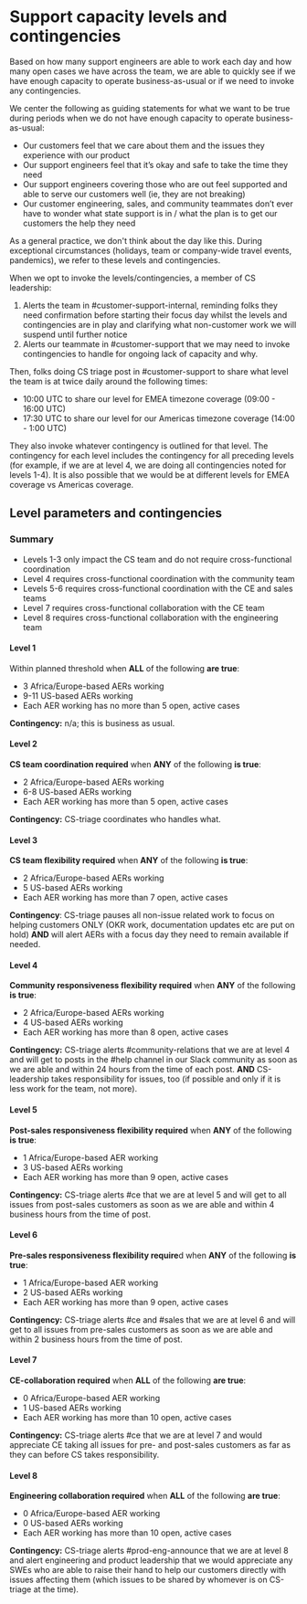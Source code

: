 # Support capacity levels and contingencies

Based on how many support engineers are able to work each day and how many open cases we have across the team, we are able to quickly see if we have enough capacity to operate business-as-usual or if we need to invoke any contingencies.

We center the following as guiding statements for what we want to be true during periods when we do not have enough capacity to operate business-as-usual:

- Our customers feel that we care about them and the issues they experience with our product
- Our support engineers feel that it’s okay and safe to take the time they need
- Our support engineers covering those who are out feel supported and able to serve our customers well (ie, they are not breaking)
- Our customer engineering, sales, and community teammates don’t ever have to wonder what state support is in / what the plan is to get our customers the help they need

As a general practice, we don't think about the day like this. During exceptional circumstances (holidays, team or company-wide travel events, pandemics), we refer to these levels and contingencies.

When we opt to invoke the levels/contingencies, a member of CS leadership:

1. Alerts the team in #customer-support-internal, reminding folks they need confirmation before starting their focus day whilst the levels and contingencies are in play and clarifying what non-customer work we will suspend until further notice
2. Alerts our teammate in #customer-support that we may need to invoke contingencies to handle for ongoing lack of capacity and why.

Then, folks doing CS triage post in #customer-support to share what level the team is at twice daily around the following times:

- 10:00 UTC to share our level for EMEA timezone coverage (09:00 - 16:00 UTC)
- 17:30 UTC to share our level for our Americas timezone coverage (14:00 - 1:00 UTC)

They also invoke whatever contingency is outlined for that level. The contingency for each level includes the contingency for all preceding levels (for example, if we are at level 4, we are doing all contingencies noted for levels 1-4). It is also possible that we would be at different levels for EMEA coverage vs Americas coverage.

## Level parameters and contingencies

### Summary

- Levels 1-3 only impact the CS team and do not require cross-functional coordination
- Level 4 requires cross-functional coordination with the community team
- Levels 5-6 requires cross-functional coordination with the CE and sales teams
- Level 7 requires cross-functional collaboration with the CE team
- Level 8 requires cross-functional collaboration with the engineering team

#### Level 1

Within planned threshold when **ALL** of the following **are true**:

- 3 Africa/Europe-based AERs working
- 9-11 US-based AERs working
- Each AER working has no more than 5 open, active cases

**Contingency:** n/a; this is business as usual.

#### Level 2

**CS team coordination required** when **ANY** of the following **is true**:

- 2 Africa/Europe-based AERs working
- 6-8 US-based AERs working
- Each AER working has more than 5 open, active cases

**Contingency:** CS-triage coordinates who handles what.

#### Level 3

**CS team flexibility required** when **ANY** of the following **is true**:

- 2 Africa/Europe-based AERs working
- 5 US-based AERs working
- Each AER working has more than 7 open, active cases

**Contingency**: CS-triage pauses all non-issue related work to focus on helping customers ONLY (OKR work, documentation updates etc are put on hold) **AND** will alert AERs with a focus day they need to remain available if needed.

#### Level 4

**Community responsiveness flexibility required** when **ANY** of the following **is true**:

- 2 Africa/Europe-based AERs working
- 4 US-based AERs working
- Each AER working has more than 8 open, active cases

**Contingency:** CS-triage alerts #community-relations that we are at level 4 and will get to posts in the #help channel in our Slack community as soon as we are able and within 24 hours from the time of each post. **AND** CS-leadership takes responsibility for issues, too (if possible and only if it is less work for the team, not more).

#### Level 5

**Post-sales responsiveness flexibility required** when **ANY** of the following **is true**:

- 1 Africa/Europe-based AER working
- 3 US-based AERs working
- Each AER working has more than 9 open, active cases

**Contingency:** CS-triage alerts #ce that we are at level 5 and will get to all issues from post-sales customers as soon as we are able and within 4 business hours from the time of post.

#### Level 6

**Pre-sales responsiveness flexibility require**d when **ANY** of the following **is true**:

- 1 Africa/Europe-based AER working
- 2 US-based AERs working
- Each AER working has more than 9 open, active cases

**Contingency:** CS-triage alerts #ce and #sales that we are at level 6 and will get to all issues from pre-sales customers as soon as we are able and within 2 business hours from the time of post.

#### Level 7

**CE-collaboration required** when **ALL** of the following **are true**:

- 0 Africa/Europe-based AER working
- 1 US-based AERs working
- Each AER working has more than 10 open, active cases

**Contingency:** CS-triage alerts #ce that we are at level 7 and would appreciate CE taking all issues for pre- and post-sales customers as far as they can before CS takes responsibility.

#### Level 8

**Engineering collaboration required** when **ALL** of the following **are true**:

- 0 Africa/Europe-based AER working
- 0 US-based AERs working
- Each AER working has more than 10 open, active cases

**Contingency:** CS-triage alerts #prod-eng-announce that we are at level 8 and alert engineering and product leadership that we would appreciate any SWEs who are able to raise their hand to help our customers directly with issues affecting them (which issues to be shared by whomever is on CS-triage at the time).
